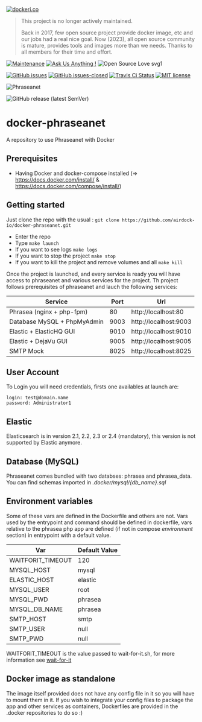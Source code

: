 [![dockeri.co](https://dockeri.co/image/airdock/phraseanet)](https://hub.docker.com/r/airdock/phraseanet)

> This project is no longer actively maintained.
>
> Back in 2017, few open source project provide docker image, etc and our jobs had a real nice goal. Now (2023), all open source community is mature, provides tools and images more than we needs. Thanks to all members for their time and effort.


[![Maintenance](https://img.shields.io/badge/Maintained%3F-yes-green.svg?style=for-the-badge)](https://GitHub.com/airdock-io/docker-phraseanet/graphs/commit-activity)
[![Ask Us Anything !](https://img.shields.io/badge/Ask%20us-anything-1abc9c.svg?style=for-the-badge)](https://github.com/airdock-io)
![Open Source Love svg1](https://img.shields.io/static/v1?label=OpenSource&message=%E2%9D%A4&color=blue&style=for-the-badge)

[![GitHub issues](https://img.shields.io/github/issues/airdock-io/docker-phraseanet.svg?style=flat-square)](https://GitHub.com/airdock-io/docker-phraseanet/issues/)
[![GitHub issues-closed](https://img.shields.io/github/issues-closed/airdock-io/docker-phraseanet.svg?style=flat-square)](https://GitHub.com/airdock-io/docker-phraseanet/issues?q=is%3Aissue+is%3Aclosed)
[![Travis Ci Status](https://img.shields.io/travis/com/airdock-io/docker-phraseanet?style=flat-square)](https://travis-ci.com/airdock-io/docker-phraseanet)
[![MIT license](https://img.shields.io/badge/License-MIT-blue.svg?style=flat-square)](https://lbesson.mit-license.org/)


![Phraseanet](https://www.phraseanet.com/wp-content/uploads/2016/05/phrasea-logo-PAYSAGE.jpg)

![GitHub release (latest SemVer)](https://img.shields.io/github/v/release/airdock-io/docker-phraseanet?sort=semver&style=flat-square)
# docker-phraseanet
A repository to use Phraseanet with Docker

## Prerequisites

  - Having Docker and docker-compose installed (=> https://docs.docker.com/install/ & https://docs.docker.com/compose/install/)

## Getting started
Just clone the repo with the usual : ```git clone https://github.com/airdock-io/docker-phraseanet.git```
 - Enter the repo
 - Type ```make launch```
 - If you want to see logs ```make logs```
 - If you want to stop the project ```make stop```
 - If you want to kill the project and remove volumes and all ```make kill```

Once the project is launched, and every service is ready you will have access to phraseanet and various services for the project. Th project follows prerequisites of phraseanet and lauch the following services:


| Service                     | Port | Url                    |
|-----------------------------|------|------------------------|
| Phrasea (nginx + php-fpm)   | 80   | http://localhost:80    |
| Database MySQL + PhpMyAdmin | 9003 | http://localhost:9003  |
| Elastic + ElasticHQ GUI     | 9010 | http://localhost:9010  |
| Elastic + DejaVu GUI        | 9005 | http://localhost:9005  |
| SMTP Mock                   | 8025 | http://localhost:8025  |
 
## User Account

To Login you will need credentials, firsts one availables at launch are:
``` 
login: test@domain.name
password: Administrator1
```
## Elastic
Elasticsearch is in version 2.1, 2.2, 2.3 or 2.4 (mandatory), this version is not supported by Elastic anymore.

## Database (MySQL)
Phraseanet comes bundled with two databses: phrasea and phrasea_data. You can find schemas imported in *.docker/mysql/{db_name}.sql*

## Environment variables
Some of these vars are defined in the Dockerfile and others are not. Vars used by the entrypoint and command should be defined in dockerfile, vars relative to the phrasea php app are defined (if not in compose *environment* section) in entrypoint with a default value.

| Var                     | Default Value |
|-------------------------|---------------|
| WAITFORIT_TIMEOUT       | 120           |
| MYSQL_HOST              | mysql         |
| ELASTIC_HOST            | elastic       |
| MYSQL_USER              | root          |
| MYSQL_PWD               | phrasea       |
| MYSQL_DB_NAME           | phrasea       |
| SMTP_HOST               | smtp          |
| SMTP_USER               | null          |
| SMTP_PWD                | null          |

WAITFORIT_TIMEOUT is the value passed to wait-for-it.sh, for more information see [wait-for-it](https://github.com/vishnubob/wait-for-it)

## Docker image as standalone
The image itself provided does not have any config file in it so you will have to mount them in it.
If you wish to integrate your config files to package the app and other services as containers, Dockerfiles are provided in the .docker repositories to do so :)
